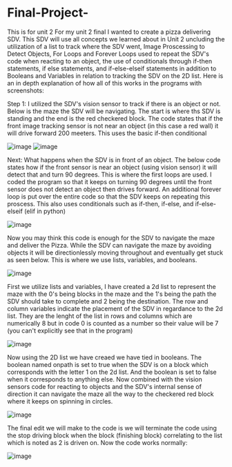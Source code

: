 # Final-Project-
This is for unit 2 
 For my unit 2 final I wanted to create a pizza delivering SDV. This SDV will use all concepts we learned about in Unit 2 uncluding the utilization of a list to track where the SDV went, Image Proscessing to Detect Objects, For Loops and Forever Loops used to repeat the SDV's code when reacting to an object, the use of conditionals through if-then statements, if else statements, and if-else-elseif statements in addition to Booleans and Variables in relation to tracking the SDV on the 2D list. Here is an in depth explanation of how all of this works in the programs with screenshots: 

Step 1: I utilized the SDV's vision sensor to track if there is an object or not. Below is the maze the SDV will be navigating. The start is where ths SDV is standing and the end is the red checkered block. The code states that if the front image tracking sensor is not near an object (in this case a red wall) it will drive forward 200 meeters. This uses the basic if-then conditional



![image](https://github.com/user-attachments/assets/e51ce5fe-a0b7-4626-80f1-82e44ef54391)
![image](https://github.com/user-attachments/assets/56601702-aeea-42a6-97f5-0cd37c134737)

Next: What happens when the SDV is in front of an object. The below code states how if the front sensor is near an object (using vision sensor) it will detect that and turn 90 degrees. This is where the first loops are used. I coded the program so that it keeps on turning 90 degrees until the front sensor does not detect an object then drives forward. An additional forever loop is put over the entire code so that the SDV keeps on repeating this proscess. This also uses conditionals such as if-then, if-else, and if-else-elseif (elif in python)


![image](https://github.com/user-attachments/assets/4cd6fd91-de1d-4ef1-bfed-95d06d598f66)

Now you may think this code is enough for the SDV to navigate the maze and deliver the Pizza. While the SDV can navigate the maze by avoiding objects it will be directionlessly moving throughout and eventually get stuck as seen below. This is where we use lists, variables, and booleans. 



![image](https://github.com/user-attachments/assets/886cb64b-9565-4a11-8f9a-c3a620d98085)



First we utilize lists and variables, I have created a 2d list to represent the maze with the 0's being blocks in the maze and the 1's being the path the SDV should take to complete and 2 being the destination. The row and column variables indicate the placement of the SDV in regardance to the 2d list. They are the lenght of the list in rows and columns which are numerically 8 but in code 0 is counted as a number so their value will be 7 (you can't explicitly see that in the program)


![image](https://github.com/user-attachments/assets/d4bdfb19-32e8-4080-b6c3-7276c61255ec)

Now using the 2D list we have creaed we have tied in booleans. The boolean named onpath is set to true when the SDV is on a block which corresponds with the letter 1 on the 2d list. And the boolean is set to false when it corresponds to anything else. Now combined with the vision sensors code for reacting to objects and the SDV's internal sense of direction it can navigate the maze all the way to the checkered red block where it keeps on spinning in circles. 

![image](https://github.com/user-attachments/assets/19e0ed82-bd56-4b41-8127-064fbb4b33e1)

The final edit we will make to the code is we will terminate the code using the stop driving block when the block (finishing block) correlating to the list which is noted as 2 is driven on. Now the code works normally: 

![image](https://github.com/user-attachments/assets/bb49164a-8a7c-450f-a470-fdf23da2a485)



